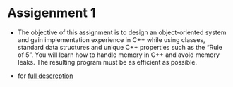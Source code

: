 # Assigenment 1

* The objective of this assignment is to design an object-oriented system and
gain implementation experience in C++ while using classes, standard data structures and unique
C++ properties such as the “Rule of 5”. You will learn how to handle memory in C++ and avoid memory leaks.
The resulting program must be as efficient as possible.

* for  <a href="https://github.com/MaorAssayag/SPL-course-assigenments/blob/master/Assigenment%201%20-%20File%20terminal/assigenment1SPL181.pdf">full descreption</a>
